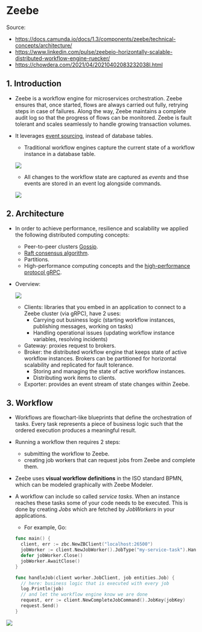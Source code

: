 # Zeebe

Source:
- <https://docs.camunda.io/docs/1.3/components/zeebe/technical-concepts/architecture/>
- <https://www.linkedin.com/pulse/zeebeio-horizontally-scalable-distributed-workflow-engine-ruecker/>
- <https://chowdera.com/2021/04/20210402083232038l.html>

## 1. Introduction

- Zeebe is a workflow engine for microservices orchestration. Zeebe ensures that, once started, flows are always carried out fully, retrying steps in case of failures. Along the way, Zeebe maintains a complete audit log so that the progress of flows can be monitored. Zeebe is fault tolerant and scales seamlessly to handle growing transaction volumes.
- It leverages [event sourcing](https://martinfowler.com/eaaDev/EventSourcing.html), instead of database tables.
  - Traditional workflow engines capture the current state of a workflow instance in a database table.

  ![](https://media-exp1.licdn.com/dms/image/C4D12AQHhFrqzALwFwg/article-inline_image-shrink_1000_1488/0/1564999156954?e=1666224000&v=beta&t=OYeaNZjenFPQ5XWaNzgWW7H0nWHP8EPb3gpxRDeCVWM)

  - All changes to the workflow state are captured as *events* and thse events are stored in an event log alongside commands.

  ![](https://media-exp1.licdn.com/dms/image/C4D12AQFZjsMSFbv4hA/article-inline_image-shrink_1000_1488/0/1564999185089?e=1666224000&v=beta&t=u86tsHpOHiTxbLAwgC-6olrjnKCowEfDFq6aFKZnt28)

## 2. Architecture

- In order to achieve performance, resilience and scalability we applied the following distributed computing concepts:
  - Peer-to-peer clusters [Gossip](https://en.wikipedia.org/wiki/Gossip_protocol).
  - [Raft consensus algorithm](https://raft.github.io/).
  - Partitions.
  - High-performance computing concepts and the [high-performance protocol gRPC](https://grpc.io/).
- Overview:

  ![](https://docs.camunda.io/assets/images/zeebe-architecture-67c608106ddc1c9eaa686a5a268887f9.png)

  - Clients: libraries that you embed in an application to connect to a Zeebe cluster (via gRPC), have 2 uses:
    - Carrying out business logic (starting workflow instances, publishing messages, working on tasks)
    - Handling operational issues (updating workflow instance variables, resolving incidents)
  - Gateway: proxies request to brokers.
  - Broker: the distributed workflow engine that keeps state of active workflow instances. Brokers can be partitioned for horizontal scalability and replicated for fault tolerance.
    - Storing and managing the state of active workflow instances.
    - Distributing work items to clients.
  - Exporter: provides an event stream of state changes within Zeebe.

## 3. Workflow

- Workflows are flowchart-like blueprints that define the orchestration of tasks. Every task represents a piece of business logic such that the ordered execution produces a meaningful result.
- Running a workflow then requires 2 steps:
  - submitting the workflow to Zeebe.
  - creating job workers that can request jobs from Zeebe and complete them.
- Zeebe uses **visual workflow definitions** in the ISO standard BPMN, which can be modeled graphically with Zeebe Modeler.
- A workflow can include so called *service tasks*. When an instance reaches these tasks some of your code needs to be executed. This is done by creating *Jobs* which are fetched by *JobWorkers* in your applications.
  - For example, Go:

  ```go
  func main() {
    client, err := zbc.NewZBClient("localhost:26500")
    jobWorker := client.NewJobWorker().JobType("my-service-task").Handler(handleJob).Open()
    defer jobWorker.Close()
    jobWorker.AwaitClose()
  }

  func handleJob(client worker.JobClient, job entities.Job) {
    // here: business logic that is executed with every job
    log.Println(job)
    // and let the workflow engine know we are done
    request, err := client.NewCompleteJobCommand().JobKey(jobKey)
    request.Send()
  }
  ```

![](https://media-exp1.licdn.com/dms/image/C4D12AQFVT8QEubFwtg/article-inline_image-shrink_1000_1488/0/1564999783959?e=1666224000&v=beta&t=ma5uqMZL8f8OPGzd4qybFjv0rbZ1VWX1m_bR9EsZsaQ)
